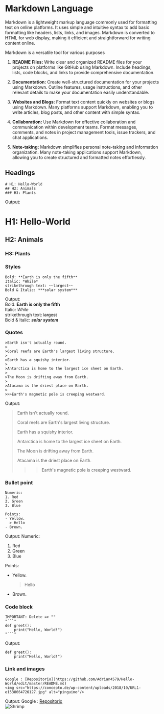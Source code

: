 # Markdown Language

Markdown is a lightweight markup language commonly used for formatting text on online platforms. It uses simple and intuitive syntax to add basic formatting like headers, lists, links, and images. Markdown is converted to HTML for web display, making it efficient and straightforward for writing content online.

Markdown is a versatile tool for various purposes
1. **README Files:** Write clear and organized README files for your projects on platforms like GitHub using Markdown. Include headings, lists, code blocks, and links to provide comprehensive documentation.

2. **Documentation:** Create well-structured documentation for your projects using Markdown. Outline features, usage instructions, and other relevant details to make your documentation easily understandable.

3. **Websites and Blogs:** Format text content quickly on websites or blogs using Markdown. Many platforms support Markdown, enabling you to write articles, blog posts, and other content with simple syntax.

4. **Collaboration:** Use Markdown for effective collaboration and communication within development teams. Format messages, comments, and notes in project management tools, issue trackers, and chat applications.

5. **Note-taking:** Markdown simplifies personal note-taking and information organization. Many note-taking applications support Markdown, allowing you to create structured and formatted notes effortlessly.



## Headings

```
# H1: Hello-World
## H2: Animals
### H3: Plants
```
Output: 
# H1: Hello-World
## H2: Animals
### H3: Plants

### Styles

```
Bold: **Earth is only the fifth**
Italic: *While*
strikethrough text: ~~largest~~
Bold & Italic: ***solar system***
```
Output: 
<br/>
Bold: **Earth is only the fifth**
<br/>
Italic: *While*
<br/>
strikethrough text: ~~largest~~
<br/>
Bold & Italic: ***solar system***

### Quotes

```
>Earth isn't actually round.
>
>Coral reefs are Earth's largest living structure.
>
>Earth has a squishy interior.
>
>Antarctica is home to the largest ice sheet on Earth.
>
>The Moon is drifting away from Earth.
>
>Atacama is the driest place on Earth.
>
>>>Earth's magnetic pole is creeping westward.

```
Output: 
>Earth isn't actually round.
>
>Coral reefs are Earth's largest living structure.
>
>Earth has a squishy interior.
>
>Antarctica is home to the largest ice sheet on Earth.
>
>The Moon is drifting away from Earth.
>
>Atacama is the driest place on Earth.
>
>>>Earth's magnetic pole is creeping westward.

### Bullet point
```
Numeric:
1. Red
2. Green
3. Blue

Points:
- Yellow.
  > Hello
- Brown.
```
Output: 
Numeric:
1. Red
2. Green
3. Blue

Points:
- Yellow.
  > Hello
- Brown.

### Code block

```
IMPORTANT: Delete => ""
"```"
def greet():
    print("Hello, World!")
"```"
```
Output: 
```
def greet():
    print("Hello, World!")
```
### Link and images
```
Google : [Repositorio](https://github.com/Adrian4579/Hello-World/edit/master/README.md)
<img src="https://concepto.de/wp-content/uploads/2018/10/URL1-e1538664726127.jpg" alt="pinguino"/>
```
Output:
Google : [Repositorio](https://github.com/Adrian4579/Hello-World/edit/master/README.md)
<br/>
<img src="https://www.shutterstock.com/image-vector/realistic-shrimp-isolated-detailed-black-260nw-1961969428.jpg" alt="Shrimp"/>


